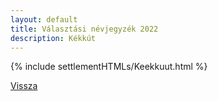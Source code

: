 ```yaml
---
layout: default
title: Választási névjegyzék 2022
description: Kékkút
---
```


{% include settlementHTMLs/Keekkuut.html %}

[Vissza](../)